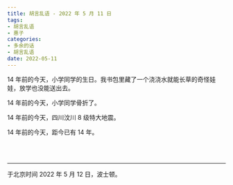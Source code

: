 ```yaml
---
title: 胡言乱语 - 2022 年 5 月 11 日
tags:
- 胡言乱语
- 惠子
categories:
- 多余的话
- 胡言乱语
date: 2022-05-11
---
```


14  年前的今天，小学同学的生日。我书包里藏了一个浇浇水就能长草的奇怪娃娃，放学也没能送出去。

14 年前的今天，小学同学骨折了。

14 年前的今天，四川汶川 8 级特大地震。

14 年前的今天，距今已有 14 年。

<br>

<br>

------

于北京时间 2022 年 5 月 12 日，波士顿。
